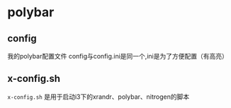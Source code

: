 # polybar

## config
我的polybar配置文件
config与config.ini是同一个,ini是为了方便配置（有高亮）

## x-config.sh

`x-config.sh` 是用于启动i3下的xrandr、polybar、nitrogen的脚本
